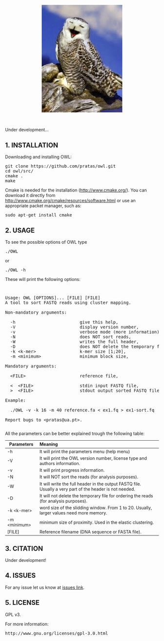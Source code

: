 <p align="center"><img src="imgs/owl.png"
alt="OWL" width="264" border="0" /></p>
<br>

<p align="justify">
Under development...
</b>

## 1. INSTALLATION ##

Downloading and installing OWL:
<pre>
git clone https://github.com/pratas/owl.git
cd owl/src/
cmake .
make
</pre>

Cmake is needed for the installation (http://www.cmake.org/). You can download it directly from http://www.cmake.org/cmake/resources/software.html or use an appropriate packet manager, such as:
<pre>
sudo apt-get install cmake
</pre>

## 2. USAGE ##

To see the possible options of OWL type
<pre>
./OWL
</pre>
or
<pre>
./OWL -h
</pre>
These will print the following options:
<pre>
<p>
Usage: OWL [OPTIONS]... [FILE] [FILE]                                    
A tool to sort FASTQ reads using cluster mapping.                        
                                                                         
Non-mandatory arguments:                                                 
                                                                         
  -h                         give this help,                             
  -V                         display version number,                     
  -v                         verbose mode (more information),            
  -N                         does NOT sort reads,                        
  -W                         writes the full header,                     
  -D                         does NOT delete the temporary file,         
  -k &#60k-mer&#62                 k-mer size [1;20],                          
  -m &#60minimum&#62               minimum block size,                         
                                                                         
Mandatory arguments:                                                     
                                                                         
  &#60FILE&#62                     reference file,                             
                                                                         
  &#60  &#60FILE&#62                  stdin input FASTQ file,                     
  &#62  &#60FILE&#62                  stdout output sorted FASTQ file,            
                                                                         
Example:                                                                 
                                                                         
  ./OWL -v -k 16 -m 40 reference.fa &#60 ex1.fq &#62 ex1-sort.fq               
                                                                         
Report bugs to &#60pratas@ua.pt&#62.                            
</pre>
All the parameters can be better explained trough the following table:

| Parameters          | Meaning                                                     |
|---------------------|:------------------------------------------------------------|
| -h                  | It will print the parameters menu (help menu)                                        |
| -V                  | It will print the OWL version number, license type and authors information.    |
| -v                  | It will print progress information.    |
| -N                  | It will NOT sort the reads (for analysis purposes). |
| -W                  | It will write the full header in the output FASTQ file. Usually a very part of the header is not needed.    |
| -D                  | It will not delete the temporary file for ordering the reads (for analysis purposes).    |
| -k &#60;k-mer&#62;   | word size of the slidding window. From 1 to 20. Usually, larger values need more memory.    |
| -m &#60;minimum&#62;      | minimum size of proximity. Used in the elastic clustering.              |
| [FILE]           | Reference filename (DNA sequence or FASTA file). |

## 3. CITATION ##

Under development!

## 4. ISSUES ##

For any issue let us know at [issues link](https://github.com/pratas/owl/issues).

## 5. LICENSE ##

GPL v3.

For more information:
<pre>http://www.gnu.org/licenses/gpl-3.0.html</pre>


